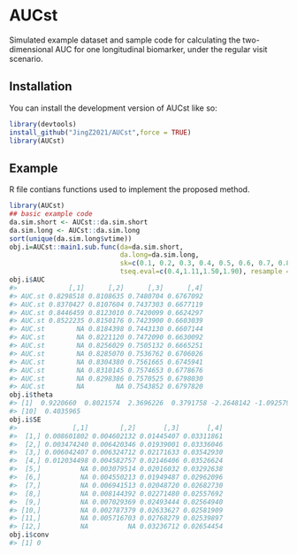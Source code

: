 
# AUCst

<!-- badges: start -->
<!-- badges: end -->

Simulated example dataset and sample code for calculating the two-dimensional AUC for one longitudinal biomarker, under the regular visit scenario.

## Installation

You can install the development version of AUCst like so:

``` r
library(devtools)
install_github("JingZ2021/AUCst",force = TRUE)
library(AUCst)
```

## Example

R file contians functions used to implement the proposed method.

``` r
library(AUCst)
## basic example code
da.sim.short <- AUCst::da.sim.short
da.sim.long <- AUCst::da.sim.long
sort(unique(da.sim.long$vtime))  
obj.i=AUCst::main1.sub.func(da=da.sim.short, 
                            da.long=da.sim.long,
                            sk=c(0.1, 0.2, 0.3, 0.4, 0.5, 0.6, 0.7, 0.8, 0.9, 1, 1.1, 1.2), 
                            tseq.eval=c(0.4,1.11,1.50,1.90), resample =0, nsap=3)
obj.i$AUC          
#>             [,1]      [,2]      [,3]      [,4]
#> AUC.st 0.8298518 0.8108635 0.7480704 0.6767092
#> AUC.st 0.8370427 0.8107604 0.7437303 0.6677119
#> AUC.st 0.8446459 0.8123010 0.7420099 0.6624297
#> AUC.st 0.8522235 0.8150176 0.7423900 0.6603039
#> AUC.st        NA 0.8184398 0.7443130 0.6607144
#> AUC.st        NA 0.8221120 0.7472090 0.6630092
#> AUC.st        NA 0.8256029 0.7505132 0.6665251
#> AUC.st        NA 0.8285070 0.7536762 0.6706026
#> AUC.st        NA 0.8304380 0.7561665 0.6745941
#> AUC.st        NA 0.8310145 0.7574653 0.6778676
#> AUC.st        NA 0.8298386 0.7570525 0.6798030
#> AUC.st        NA        NA 0.7543852 0.6797820
obj.i$theta
#> [1]  0.9220660  0.8021574  2.3696226  0.3791758 -2.2648142 -1.0925795  0.5177396 -0.4832387  0.1538552
#> [10]  0.4035965
obj.i$SE
#>              [,1]        [,2]       [,3]       [,4]
#>  [1,] 0.008601802 0.004602132 0.01445407 0.03311861
#>  [2,] 0.003474240 0.006420346 0.01939001 0.03336046
#>  [3,] 0.006042407 0.006324712 0.02171633 0.03542930
#>  [4,] 0.012034498 0.004582757 0.02146406 0.03526624
#>  [5,]          NA 0.003079514 0.02016032 0.03292638
#>  [6,]          NA 0.004550213 0.01949487 0.02962096
#>  [7,]          NA 0.006941513 0.02048720 0.02682730
#>  [8,]          NA 0.008144392 0.02271480 0.02557692
#>  [9,]          NA 0.007029369 0.02493444 0.02564940
#> [10,]          NA 0.002787379 0.02633627 0.02581909
#> [11,]          NA 0.005716703 0.02768279 0.02539897
#> [12,]          NA          NA 0.03236712 0.02654454
obj.i$conv
#> [1] 0
```

